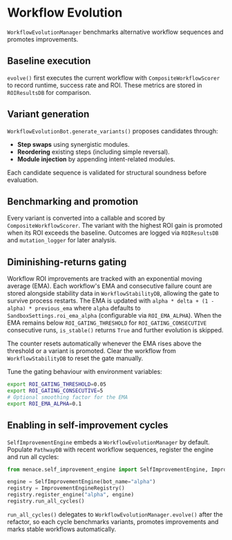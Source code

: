 # Workflow Evolution

`WorkflowEvolutionManager` benchmarks alternative workflow sequences and promotes improvements.

## Baseline execution

`evolve()` first executes the current workflow with `CompositeWorkflowScorer` to record runtime, success rate and ROI. These metrics are stored in `ROIResultsDB` for comparison.

## Variant generation

`WorkflowEvolutionBot.generate_variants()` proposes candidates through:

- **Step swaps** using synergistic modules.
- **Reordering** existing steps (including simple reversal).
- **Module injection** by appending intent-related modules.

Each candidate sequence is validated for structural soundness before evaluation.

## Benchmarking and promotion

Every variant is converted into a callable and scored by `CompositeWorkflowScorer`. The variant with the highest ROI gain is promoted when its ROI exceeds the baseline. Outcomes are logged via `ROIResultsDB` and `mutation_logger` for later analysis.

## Diminishing-returns gating

Workflow ROI improvements are tracked with an exponential moving average (EMA).
Each workflow's EMA and consecutive failure count are stored alongside stability
data in `WorkflowStabilityDB`, allowing the gate to survive process restarts.
The EMA is updated with `alpha * delta + (1 - alpha) * previous_ema` where
`alpha` defaults to ``SandboxSettings.roi_ema_alpha`` (configurable via
`ROI_EMA_ALPHA`). When the EMA remains below `ROI_GATING_THRESHOLD` for
`ROI_GATING_CONSECUTIVE` consecutive runs, `is_stable()` returns `True` and
further evolution is skipped.

The counter resets automatically whenever the EMA rises above the threshold or a
variant is promoted. Clear the workflow from `WorkflowStabilityDB` to reset the
gate manually.

Tune the gating behaviour with environment variables:

```bash
export ROI_GATING_THRESHOLD=0.05
export ROI_GATING_CONSECUTIVE=5
# Optional smoothing factor for the EMA
export ROI_EMA_ALPHA=0.1
```

## Enabling in self-improvement cycles

`SelfImprovementEngine` embeds a `WorkflowEvolutionManager` by default. Populate `PathwayDB` with recent workflow sequences, register the engine and run all cycles:

```python
from menace.self_improvement_engine import SelfImprovementEngine, ImprovementEngineRegistry

engine = SelfImprovementEngine(bot_name="alpha")
registry = ImprovementEngineRegistry()
registry.register_engine("alpha", engine)
registry.run_all_cycles()
```

`run_all_cycles()` delegates to `WorkflowEvolutionManager.evolve()` after the
refactor, so each cycle benchmarks variants, promotes improvements and marks
stable workflows automatically.
